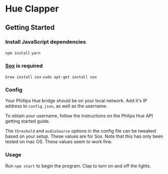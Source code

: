 Hue Clapper
===

## Getting Started

### Install JavaScript dependencies
`npm install`
`yarn`

### [Sox](http://sox.sourceforge.net/) is required
`brew install sox`
`sudo apt-get install sox`

### Config
Your Phillips Hue bridge should be on your local network. Add it's IP address
to `config.json`, as well as the username.

To obtain your username, follow the instructions on the Philips Hue API getting
started guide.

The `threshold` and `audioSource` options in the config file can be tweaked
based on your setup. These values are for Sox. Note that this has only been
tested on mac OS. These values seem to work fine.

### Usage
Run `npm start` to begin the program. Clap to turn on and off the lights.
